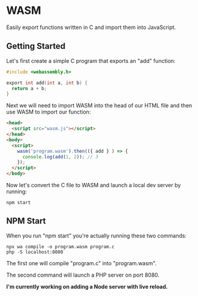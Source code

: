 # WASM

Easily export functions written in C and import them into JavaScript.

## Getting Started

Let's first create a simple C program that exports an "add" function:

```c
#include <webassembly.h>

export int add(int a, int b) {
  return a + b;
}
```

Next we will need to import WASM into the head of our HTML file and then use WASM to import our function:

```html
<head>
  <script src="wasm.js"></script>
</head>
<body>
  <script>
    wasm('program.wasm').then(({ add } ) => {
      console.log(add(1, 2)); // 3
    });
  </script>
</body>
```

Now let's convert the C file to WASM and launch a local dev server by running:

```ssh
npm start
```

## NPM Start

When you run "npm start" you're actually running these two commands:

```ssh
npx wa compile -o program.wasm program.c
php -S localhost:8080
```

The first one will compile "program.c" into "program.wasm".

The second command will launch a PHP server on port 8080.

**I'm currently working on adding a Node server with live reload.**